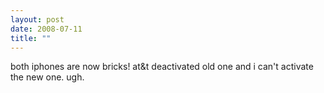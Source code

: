 ```yaml
---
layout: post
date: 2008-07-11
title: ""
---
```

both iphones are now bricks! at&amp;t deactivated old one and i can't activate the new one. ugh.
